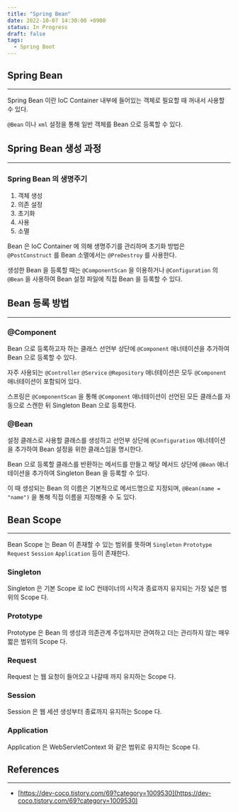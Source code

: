 ```yaml
---
title: "Spring Bean"
date: 2022-10-07 14:30:00 +0900
status: In Progress
draft: false
tags:
  - Spring Boot
---
```


## Spring Bean

---

Spring Bean 이란 IoC Container 내부에 들어있는 객체로 필요할 때 꺼내서 사용할 수 있다.

`@Bean` 이나 `xml` 설정을 통해 일반 객체를 Bean 으로 등록할 수 있다.

## Spring Bean 생성 과정

---

### Spring Bean 의 생명주기

1. 객체 생성
2. 의존 설정
3. 초기화
4. 사용
5. 소멸

Bean 은 IoC Container 에 의해 생명주기를 관리하며 초기화 방법은 `@PostConstruct` 를 Bean 소멸에서는 `@PreDestroy` 를 사용한다.

생성한 Bean 을 등록할 때는 `@ComponentScan` 을 이용하거나 `@Configuration` 의 `@Bean` 을 사용하여 Bean 설정 파일에 직접 Bean 을 등록할 수 있다.

## Bean 등록 방법

---

### @Component

Bean 으로 등록하고자 하는 클래스 선언부 상단에 `@Component` 애너테이션을 추가하여 Bean 으로 등록할 수 있다.

자주 사용되는 `@Controller` `@Service` `@Repository` 애너테이션은 모두 `@Component` 애너테이션이 포함되어 있다.

스프링은 `@ComponentScan` 을 통해 `@Component` 애너테이션이 선언된 모든 클래스를 자동으로 스캔한 뒤 Singleton Bean 으로 등록한다.

### @Bean

설정 클래스로 사용할 클래스를 생성하고 선언부 상단에 `@Configuration` 애너테이션을 추가하여 Bean 설정을 위한 클래스임을 명시한다.

Bean 으로 등록할 클래스를 반환하는 메서드를 만들고 해당 메서드 상단에 `@Bean` 애너테이션을 추가하여 Singleton Bean 을 등록할 수 있다.

이 때 생성되는 Bean 의 이름은 기본적으로 메서드명으로 지정되며, `@Bean(name = "name")` 을 통해 직접 이름을 지정해줄 수 도 있다.

## Bean Scope

---

Bean Scope 는 Bean 이 존재할 수 있는 범위를 뜻하며 `Singleton` `Prototype` `Request` `Session` `Application` 등이 존재한다.

### Singleton

Singleton 은 기본 Scope 로 IoC 컨테이너의 시작과 종료까지 유지되는 가장 넓은 범위의 Scope 다.

### Prototype

Prototype 은 Bean 의 생성과 의존관계 주입까지만 관여하고 더는 관리하지 않는 매우 짧은 범위의 Scope 다.

### Request

Request 는 웹 요청이 들어오고 나갈때 까지 유지하는 Scope 다.

### Session

Session 은 웹 세션 생성부터 종료까지 유지하는 Scope 다.

### Application

Application 은 WebServletContext 와 같은 범위로 유지하는 Scope 다.

## References

---

- [https://dev-coco.tistory.com/69?category=1009530](https://dev-coco.tistory.com/69?category=1009530)
